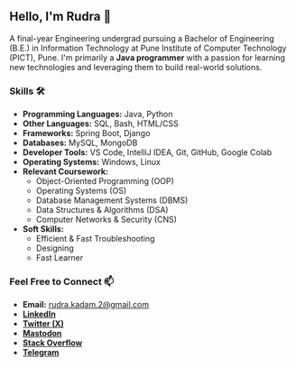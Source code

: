 <!---
rudrkadam/rudrkadam is a ✨ special ✨ repository because its `README.md` (this file) appears on your GitHub profile.
You can click the Preview link to take a look at your changes.
--->

## Hello, I'm Rudra 👋

A final-year Engineering undergrad pursuing a Bachelor of Engineering (B.E.) in Information Technology at Pune Institute of Computer Technology (PICT), Pune. I'm primarily a **Java programmer** with a passion for learning new technologies and leveraging them to build real-world solutions.

### Skills 🛠
- **Programming Languages:** Java, Python
- **Other Languages:** SQL, Bash, HTML/CSS
- **Frameworks:** Spring Boot, Django
- **Databases:** MySQL, MongoDB
- **Developer Tools:** VS Code, IntelliJ IDEA, Git, GitHub, Google Colab
- **Operating Systems:** Windows, Linux
- **Relevant Coursework:**
  - Object-Oriented Programming (OOP)
  - Operating Systems (OS)
  - Database Management Systems (DBMS)
  - Data Structures & Algorithms (DSA)
  - Computer Networks & Security (CNS)
- **Soft Skills:**
  - Efficient & Fast Troubleshooting
  - Designing
  - Fast Learner

### Feel Free to Connect 📫
- **Email:** rudra.kadam.2@gmail.com
- **[LinkedIn](https://www.linkedin.com/in/rudrkadam/)**
- **[Twitter (X)](https://x.com/rudrkadamx)**
- **[Mastodon](https://mastodon.social/@rudrkadam)**
- **[Stack Overflow](https://stackoverflow.com/users/19364679/rudra)**
- **[Telegram](https://telegram.me/rudrkadam)**
